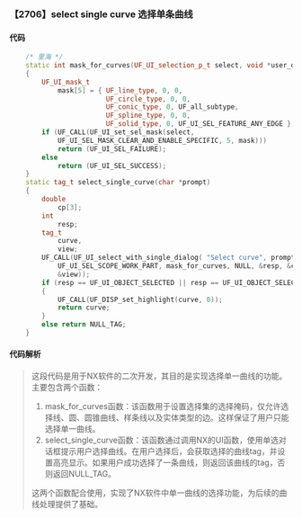 ### 【2706】select single curve 选择单条曲线

#### 代码

```cpp
    /* 里海 */  
    static int mask_for_curves(UF_UI_selection_p_t select, void *user_data)  
    {  
        UF_UI_mask_t  
            mask[5] = { UF_line_type, 0, 0,  
                        UF_circle_type, 0, 0,  
                        UF_conic_type, 0, UF_all_subtype,  
                        UF_spline_type, 0, 0,  
                        UF_solid_type, 0, UF_UI_SEL_FEATURE_ANY_EDGE };  
        if (UF_CALL(UF_UI_set_sel_mask(select,  
            UF_UI_SEL_MASK_CLEAR_AND_ENABLE_SPECIFIC, 5, mask)))  
            return (UF_UI_SEL_FAILURE);  
        else  
            return (UF_UI_SEL_SUCCESS);  
    }  
    static tag_t select_single_curve(char *prompt)  
    {  
        double  
            cp[3];  
        int  
            resp;  
        tag_t  
            curve,  
            view;  
        UF_CALL(UF_UI_select_with_single_dialog( "Select curve", prompt,  
            UF_UI_SEL_SCOPE_WORK_PART, mask_for_curves, NULL, &resp, &curve, cp,  
            &view));  
        if (resp == UF_UI_OBJECT_SELECTED || resp == UF_UI_OBJECT_SELECTED_BY_NAME)  
        {  
            UF_CALL(UF_DISP_set_highlight(curve, 0));  
            return curve;  
        }  
        else return NULL_TAG;  
    }

```

#### 代码解析

> 这段代码是用于NX软件的二次开发，其目的是实现选择单一曲线的功能。主要包含两个函数：
>
> 1. mask_for_curves函数：该函数用于设置选择集的选择掩码，仅允许选择线、圆、圆锥曲线、样条线以及实体类型的边。这样保证了用户只能选择单一曲线。
> 2. select_single_curve函数：该函数通过调用NX的UI函数，使用单选对话框提示用户选择曲线。在用户选择后，会获取选择的曲线tag，并设置高亮显示。如果用户成功选择了一条曲线，则返回该曲线的tag，否则返回NULL_TAG。
>
> 这两个函数配合使用，实现了NX软件中单一曲线的选择功能，为后续的曲线处理提供了基础。
>
